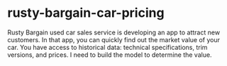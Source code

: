 # rusty-bargain-car-pricing
Rusty Bargain used car sales service is developing an app to attract new customers. In that app, you can quickly find out the market value of your car. You have access to historical data: technical specifications, trim versions, and prices. I need to build the model to determine the value.
